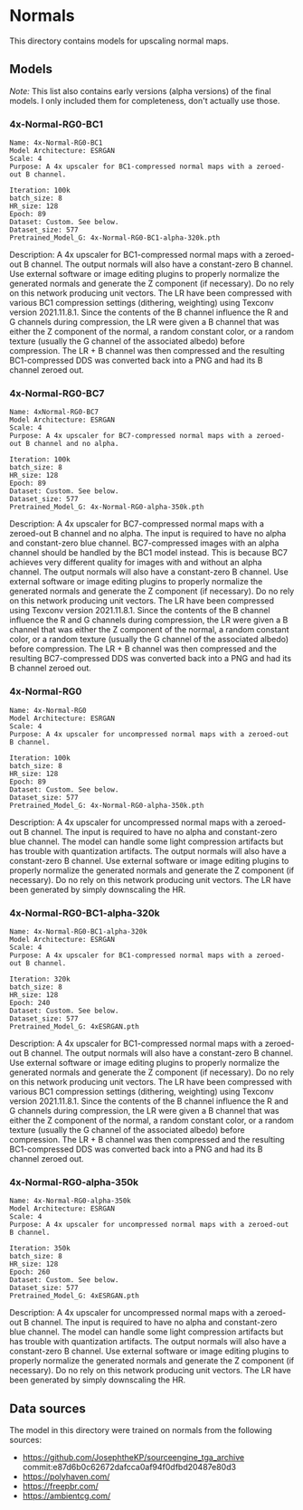 # Normals

This directory contains models for upscaling normal maps.

## Models

*Note:* This list also contains early versions (alpha versions) of the final models. I only included them for completeness, don't actually use those.

### 4x-Normal-RG0-BC1

```
Name: 4x-Normal-RG0-BC1
Model Architecture: ESRGAN
Scale: 4
Purpose: A 4x upscaler for BC1-compressed normal maps with a zeroed-out B channel.

Iteration: 100k
batch_size: 8
HR_size: 128
Epoch: 89
Dataset: Custom. See below.
Dataset_size: 577
Pretrained_Model_G: 4x-Normal-RG0-BC1-alpha-320k.pth
```

Description: A 4x upscaler for BC1-compressed normal maps with a zeroed-out B channel.
The output normals will also have a constant-zero B channel. Use external software or image editing plugins to properly normalize the generated normals and generate the Z component (if necessary). Do no rely on this network producing unit vectors.
The LR have been compressed with various BC1 compression settings (dithering, weighting) using Texconv version 2021.11.8.1. Since the contents of the B channel influence the R and G channels during compression, the LR were given a B channel that was either the Z component of the normal, a random constant color, or a random texture (usually the G channel of the associated albedo) before compression. The LR + B channel was then compressed and the resulting BC1-compressed DDS was converted back into a PNG and had its B channel zeroed out.

### 4x-Normal-RG0-BC7

```
Name: 4xNormal-RG0-BC7
Model Architecture: ESRGAN
Scale: 4
Purpose: A 4x upscaler for BC7-compressed normal maps with a zeroed-out B channel and no alpha.

Iteration: 100k
batch_size: 8
HR_size: 128
Epoch: 89
Dataset: Custom. See below.
Dataset_size: 577
Pretrained_Model_G: 4x-Normal-RG0-alpha-350k.pth
```

Description: A 4x upscaler for BC7-compressed normal maps with a zeroed-out B channel and no alpha.
The input is required to have no alpha and constant-zero blue channel. BC7-compressed images with an alpha channel should be handled by the BC1 model instead. This is because BC7 achieves very different quality for images with and without an alpha channel.
The output normals will also have a constant-zero B channel. Use external software or image editing plugins to properly normalize the generated normals and generate the Z component (if necessary). Do no rely on this network producing unit vectors.
The LR have been compressed using Texconv version 2021.11.8.1. Since the contents of the B channel influence the R and G channels during compression, the LR were given a B channel that was either the Z component of the normal, a random constant color, or a random texture (usually the G channel of the associated albedo) before compression. The LR + B channel was then compressed and the resulting BC7-compressed DDS was converted back into a PNG and had its B channel zeroed out.

### 4x-Normal-RG0

```
Name: 4x-Normal-RG0
Model Architecture: ESRGAN
Scale: 4
Purpose: A 4x upscaler for uncompressed normal maps with a zeroed-out B channel.

Iteration: 100k
batch_size: 8
HR_size: 128
Epoch: 89
Dataset: Custom. See below.
Dataset_size: 577
Pretrained_Model_G: 4x-Normal-RG0-alpha-350k.pth
```

Description: A 4x upscaler for uncompressed normal maps with a zeroed-out B channel.
The input is required to have no alpha and constant-zero blue channel. The model can handle some light compression artifacts but has trouble with quantization artifacts.
The output normals will also have a constant-zero B channel. Use external software or image editing plugins to properly normalize the generated normals and generate the Z component (if necessary). Do no rely on this network producing unit vectors.
The LR have been generated by simply downscaling the HR.

### 4x-Normal-RG0-BC1-alpha-320k

```
Name: 4x-Normal-RG0-BC1-alpha-320k
Model Architecture: ESRGAN
Scale: 4
Purpose: A 4x upscaler for BC1-compressed normal maps with a zeroed-out B channel.

Iteration: 320k
batch_size: 8
HR_size: 128
Epoch: 240
Dataset: Custom. See below.
Dataset_size: 577
Pretrained_Model_G: 4xESRGAN.pth
```

Description: A 4x upscaler for BC1-compressed normal maps with a zeroed-out B channel.
The output normals will also have a constant-zero B channel. Use external software or image editing plugins to properly normalize the generated normals and generate the Z component (if necessary). Do no rely on this network producing unit vectors.
The LR have been compressed with various BC1 compression settings (dithering, weighting) using Texconv version 2021.11.8.1. Since the contents of the B channel influence the R and G channels during compression, the LR were given a B channel that was either the Z component of the normal, a random constant color, or a random texture (usually the G channel of the associated albedo) before compression. The LR + B channel was then compressed and the resulting BC1-compressed DDS was converted back into a PNG and had its B channel zeroed out.

### 4x-Normal-RG0-alpha-350k

```
Name: 4x-Normal-RG0-alpha-350k
Model Architecture: ESRGAN
Scale: 4
Purpose: A 4x upscaler for uncompressed normal maps with a zeroed-out B channel.

Iteration: 350k
batch_size: 8
HR_size: 128
Epoch: 260
Dataset: Custom. See below.
Dataset_size: 577
Pretrained_Model_G: 4xESRGAN.pth
```

Description: A 4x upscaler for uncompressed normal maps with a zeroed-out B channel.
The input is required to have no alpha and constant-zero blue channel. The model can handle some light compression artifacts but has trouble with quantization artifacts.
The output normals will also have a constant-zero B channel. Use external software or image editing plugins to properly normalize the generated normals and generate the Z component (if necessary). Do no rely on this network producing unit vectors.
The LR have been generated by simply downscaling the HR.


## Data sources

The model in this directory were trained on normals from the following sources:

- https://github.com/JosephtheKP/sourceengine_tga_archive commit:e87d6b0c62672dafcca0af94f0dfbd20487e80d3
- https://polyhaven.com/
- https://freepbr.com/
- https://ambientcg.com/
